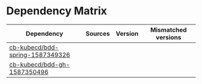# Dependency Matrix

Dependency | Sources | Version | Mismatched versions
---------- | ------- | ------- | -------------------
[cb-kubecd/bdd-spring-1587349326](https://github.com/cb-kubecd/bdd-spring-1587349326.git) |  | []() | 
[cb-kubecd/bdd-gh-1587350496](https://github.com/cb-kubecd/bdd-gh-1587350496.git) |  | []() | 
